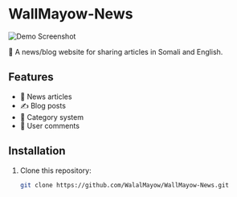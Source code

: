# WallMayow-News  
![Demo Screenshot](/images/demo.png)  

📌 A news/blog website for sharing articles in Somali and English.  

## Features  
- 📰 News articles  
- ✍️ Blog posts  
- 📂 Category system  
- 💬 User comments  

## Installation  
1. Clone this repository:  
   ```bash
   git clone https://github.com/WalalMayow/WallMayow-News.git
